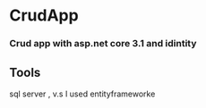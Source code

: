 # CrudApp
### Crud app with asp.net core 3.1 and idintity 
## Tools
sql server , v.s 
I used entityframeworke 

